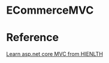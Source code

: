 # ECommerceMVC
# Reference
<a href="https://www.youtube.com/@HIENLTH"/>Learn asp.net core MVC from HIENLTH </a>
